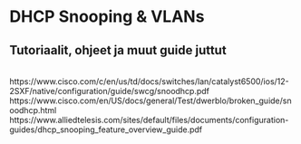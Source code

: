 <h1>DHCP Snooping & VLANs</h1>

<h2>Tutoriaalit, ohjeet ja muut guide juttut</h2>
<br>
https://www.cisco.com/c/en/us/td/docs/switches/lan/catalyst6500/ios/12-2SXF/native/configuration/guide/swcg/snoodhcp.pdf <br>
https://www.cisco.com/en/US/docs/general/Test/dwerblo/broken_guide/snoodhcp.html <br>
https://www.alliedtelesis.com/sites/default/files/documents/configuration-guides/dhcp_snooping_feature_overview_guide.pdf <br>
